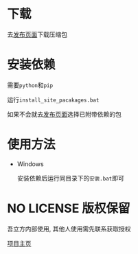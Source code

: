 # 下载

去[发布页面](https://github.com/WuLiFang/Nuke/releases)下载压缩包

# 安装依赖

需要`python`和`pip`

运行`install_site_pacakages.bat`

如果不会就去[发布页面](https://github.com/WuLiFang/Nuke/releases)选择已附带依赖的包

# 使用方法

- Windows

  安装依赖后运行同目录下的`安装.bat`即可

# NO LICENSE 版权保留

吾立方内部使用, 其他人使用需先联系获取授权

[项目主页](https://github.com/WuLiFang/Nuke)
